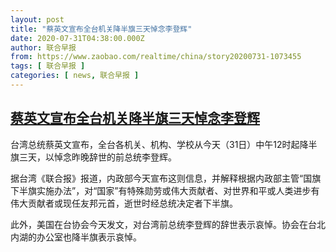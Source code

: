 ```yaml
---
layout: post
title: "蔡英文宣布全台机关降半旗三天悼念李登辉"
date: 2020-07-31T04:38:00.000Z
author: 联合早报
from: https://www.zaobao.com/realtime/china/story20200731-1073455
tags: [ 联合早报 ]
categories: [ news, 联合早报 ]
---
```

<!--1596170280000-->
[蔡英文宣布全台机关降半旗三天悼念李登辉](https://www.zaobao.com/realtime/china/story20200731-1073455)
------

<div>
<p>台湾总统蔡英文宣布，全台各机关、机构、学校从今天（31日）中午12时起降半旗三天，以悼念昨晚辞世的前总统李登辉。</p><p>据台湾《联合报》报道，内政部今天宣布这则信息，并解释根据内政部主管“国旗下半旗实施办法”，对“国家”有特殊勋劳或伟大贡献者、对世界和平或人类进步有伟大贡献者或现任友邦元首，逝世时经总统决定者下半旗。</p><p>此外，美国在台协会今天发文，对台湾前总统李登辉的辞世表示哀悼。协会在台北内湖的办公室也降半旗表示哀悼。</p><section id="imu"><div id="dfp-ad-imu1-wrapper" class="dfp-tag-wrapper"><div id="dfp-ad-imu1" class="dfp-tag-wrapper"></div></div></section><div id="innity-in-post"></div><div id="dfp-ad-midarticlespecial-wrapper" class="dfp-tag-wrapper"><div id="dfp-ad-midarticlespecial" class="dfp-tag-wrapper"></div></div>
</div>
